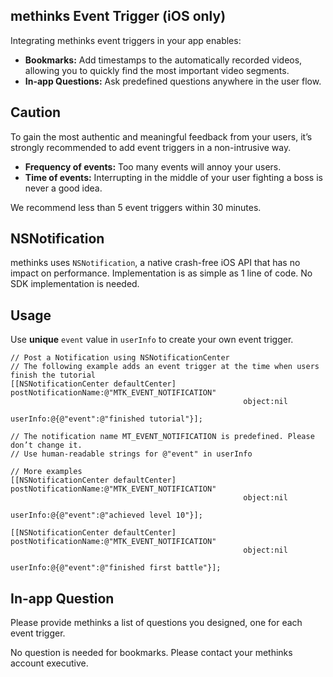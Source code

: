 ## methinks Event Trigger (iOS only)
Integrating methinks event triggers in your app enables:

- **Bookmarks:** Add timestamps to the automatically recorded videos, allowing you to quickly find the most important video segments.
- **In-app Questions:** Ask predefined questions anywhere in the user flow.

## Caution
To gain the most authentic and meaningful feedback from your users, it’s strongly recommended to add event triggers in a non-intrusive way.

- **Frequency of events:** Too many events will annoy your users.
- **Time of events:** Interrupting in the middle of your user fighting a boss is never a good idea.

We recommend less than 5 event triggers within 30 minutes.

## NSNotification
methinks uses `NSNotification`, a native crash-free iOS API that has no impact on performance. Implementation is as simple as 1 line of code. No SDK implementation is needed.

## Usage
Use **unique** `event` value in `userInfo` to create your own event trigger. 

```objc
// Post a Notification using NSNotificationCenter
// The following example adds an event trigger at the time when users finish the tutorial
[[NSNotificationCenter defaultCenter] postNotificationName:@"MTK_EVENT_NOTIFICATION" 
                                                    object:nil
                                                  userInfo:@{@"event":@"finished tutorial"}];

// The notification name MT_EVENT_NOTIFICATION is predefined. Please don’t change it.
// Use human-readable strings for @"event" in userInfo

// More examples
[[NSNotificationCenter defaultCenter] postNotificationName:@"MTK_EVENT_NOTIFICATION" 
                                                    object:nil 
                                                  userInfo:@{@"event":@"achieved level 10"}];

[[NSNotificationCenter defaultCenter] postNotificationName:@"MTK_EVENT_NOTIFICATION"
                                                    object:nil 
                                                  userInfo:@{@"event":@"finished first battle"}];

```

## In-app Question
Please provide methinks a list of questions you designed, one for each event trigger.

No question is needed for bookmarks. Please contact your methinks account executive.


